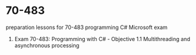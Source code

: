 # 70-483
preparation lessons for 70-483 programming C# Microsoft exam

1. Exam 70-483: Programming with C# - Objective 1.1 Multithreading and asynchronous processing
